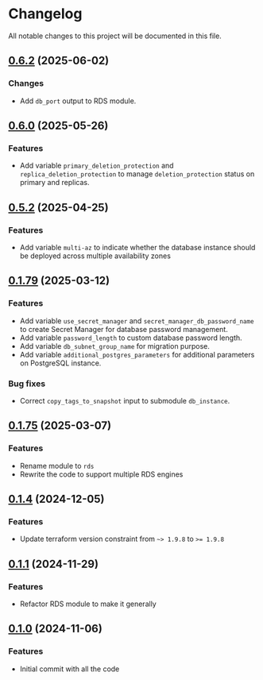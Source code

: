 # Changelog

All notable changes to this project will be documented in this file.

## [0.6.2]() (2025-06-02)

### Changes

* Add `db_port` output to RDS module.

## [0.6.0]() (2025-05-26)

### Features

* Add variable `primary_deletion_protection` and `replica_deletion_protection` to manage `deletion_protection` status on primary and replicas.

## [0.5.2]() (2025-04-25)

### Features

* Add variable `multi-az` to indicate whether the database instance should be deployed across multiple availability zones

## [0.1.79]() (2025-03-12)

### Features

* Add variable `use_secret_manager` and `secret_manager_db_password_name` to create Secret Manager for database password
  management.
* Add variable `password_length` to custom database password length.
* Add variable `db_subnet_group_name` for migration purpose.
* Add variable `additional_postgres_parameters` for additional parameters on PostgreSQL instance.

### Bug fixes

* Correct `copy_tags_to_snapshot` input to submodule `db_instance`.

## [0.1.75]() (2025-03-07)

### Features

* Rename module to `rds`
* Rewrite the code to support multiple RDS engines

## [0.1.4]() (2024-12-05)

### Features

* Update terraform version constraint from `~> 1.9.8` to `>= 1.9.8`

## [0.1.1]() (2024-11-29)

### Features

* Refactor RDS module to make it generally

## [0.1.0]() (2024-11-06)

### Features

* Initial commit with all the code
